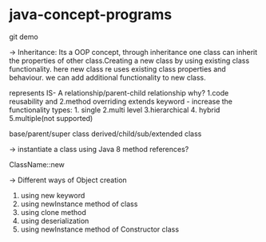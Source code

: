 # java-concept-programs
git demo

->
Inheritance: Its a OOP concept, through inheritance one class can inherit the properties of other class.Creating a new class by using existing class functionality. here new class re uses existing class properties and behaviour.
we can add additional functionality to new class.

represents IS- A relationship/parent-child relationship
why? 1.code reusability and 2.method overriding
extends keyword - increase the functionality
types: 1. single 2.multi level 3.hierarchical 4. hybrid 5.multiple(not supported)

base/parent/super class
derived/child/sub/extended class

->
instantiate a class using Java 8 method references?

ClassName::new

-> 
Different ways of Object creation
1. using new keyword
2. using newInstance method of class
3. using clone method
4. using deserialization
5. using newInstance method of Constructor class
